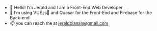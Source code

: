 - 👋 Hello! I'm Jerald and I am a Front-End Web Developer
- 🌱 I’m using VUE.js📗 and Quasar for the Front-End and Firebase for the Back-end
- 📫 you can reach me at jeraldbianan@gmail.com

